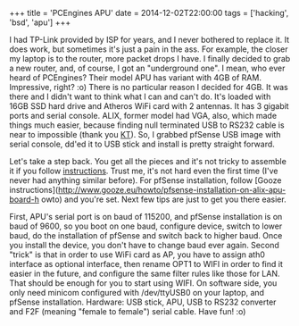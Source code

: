 +++
title = 'PCEngines APU'
date = 2014-12-02T22:00:00
tags = ['hacking', 'bsd', 'apu']
+++

I had TP-Link provided by ISP for years, and I never bothered to replace it. It
does work, but sometimes it's just a pain in the ass. For example, the closer
my laptop is to the router, more packet drops I have. I finally decided to grab
a new router, and, of course, I got an "underground one". I mean, who ever
heard of PCEngines? Their model APU has variant with 4GB of RAM. Impressive,
right? :o) There is no particular reason I decided for 4GB. It was there and I
didn't want to think what I can and can't do. It's loaded with 16GB SSD hard
drive and Atheros WiFi card with 2 antennas. It has 3 gigabit ports and serial
console. ALIX, former model had VGA, also, which made things much easier,
because finding null terminated USB to RS232 cable is near to impossible (thank
you [KT](http://www.ktehnika.co.rs/)). So, I grabbed pfSense USB image with
serial console, dd'ed it to USB stick and install is pretty straight forward.

Let's take a step back. You get all the pieces and it's not tricky to assemble
it if you follow [instructions](http://www.pcengines.ch/apucool.htm). Trust me,
it's not hard even the first time (I've never had anything similar before). For
pfSense installation, follow [Gooze
instructions](http://www.gooze.eu/howto/pfsense-installation-on-alix-apu-board-h
owto) and you're set. Next few tips are just to get you there easier.

First, APU's serial port is on baud of 115200, and pfSense installation is on
baud of 9600, so you boot on one baud, configure device, switch to lower baud,
do the installation of pfSense and switch back to higher baud. Once you install
the device, you don't have to change baud ever again. Second "trick" is that in
order to use WiFi card as AP, you have to assign ath0 interface as optional
interface, then rename OPT1 to WIFI in order to find it easier in the future,
and configure the same filter rules like those for LAN. That should be enough
for you to start using WIFI. On software side, you only need minicom configured
with /dev/ttyUSB0 on your laptop, and pfSense installation. Hardware: USB
stick, APU, USB to RS232 converter and F2F (meaning "female to female") serial
cable. Have fun! :o)
